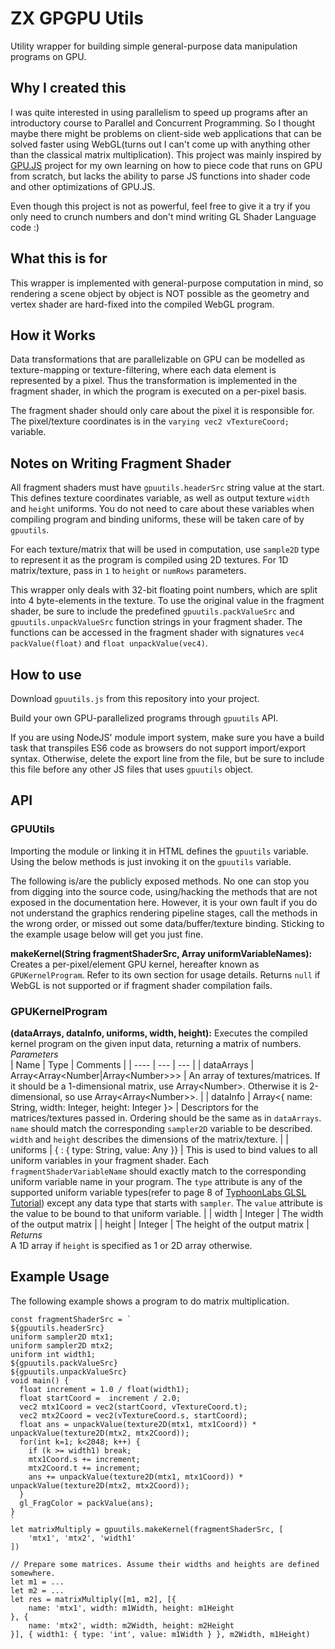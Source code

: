 # ZX GPGPU Utils
Utility wrapper for building simple general-purpose data manipulation programs on GPU.

## Why I created this
I was quite interested in using parallelism to speed up programs after an introductory course to Parallel and Concurrent Programming. So I thought maybe there might be problems on client-side web applications that can be solved faster using WebGL(turns out I can't come up with anything other than the classical matrix multiplication). This project was mainly inspired by [GPU.JS](http://gpu.rocks/) project for my own learning on how to piece code that runs on GPU from scratch, but lacks the ability to parse JS functions into shader code and other optimizations of GPU.JS.  

Even though this project is not as powerful, feel free to give it a try if you only need to crunch numbers and don't mind writing GL Shader Language code :)

## What this is for
This wrapper is implemented with general-purpose computation in mind, so
rendering a scene object by object is NOT possible as the geometry and
vertex shader are hard-fixed into the compiled WebGL program.

## How it Works
Data transformations that are parallelizable on GPU can be modelled as texture-mapping or texture-filtering, where each data element is represented by a pixel. Thus the transformation is implemented in the fragment shader, in which the program is executed on a per-pixel basis.  

The fragment shader should only care about the pixel it is responsible for. The pixel/texture coordinates is in the `varying vec2 vTextureCoord;` variable.

## Notes on Writing Fragment Shader
All fragment shaders must have `gpuutils.headerSrc` string value at the start. This defines texture coordinates variable, as well as output texture `width` and `height` uniforms. You do not need to care about these variables when compiling program and binding uniforms, these will be taken care of by `gpuutils`.  

For each texture/matrix that will be used in computation, use `sample2D` type to represent it as the program is compiled using 2D textures. For 1D matrix/texture, pass in `1` to `height` or `numRows` parameters.

This wrapper only deals with 32-bit floating point numbers, which are split into 4 byte-elements in the texture. To use the original value in the fragment shader, be sure to include the predefined `gpuutils.packValueSrc` and `gpuutils.unpackValueSrc` function strings in your fragment shader. The functions can be accessed in the fragment shader with signatures `vec4 packValue(float)` and `float unpackValue(vec4)`.

## How to use
Download `gpuutils.js` from this repository into your project.  

Build your own GPU-parallelized programs through `gpuutils` API.

If you are using NodeJS' module import system, make sure you have a build task that transpiles ES6 code as browsers do not support import/export syntax. Otherwise, delete the export line from the file, but be sure to include this file before any other JS files that uses `gpuutils` object.

## API
### GPUUtils
Importing the module or linking it in HTML defines the `gpuutils` variable. Using the below methods is just invoking it on the `gpuutils` variable.   

The following is/are the publicly exposed methods. No one can stop you from digging into the source code, using/hacking the methods that are not exposed in the documentation here. However, it is your own fault if you do not understand the graphics rendering pipeline stages, call the methods in the wrong order, or missed out some data/buffer/texture binding. Sticking to the example usage below will get you just fine.

**makeKernel(String fragmentShaderSrc, Array<String> uniformVariableNames):** Creates a per-pixel/element GPU kernel, hereafter known as `GPUKernelProgram`. Refer to its own section for usage details. Returns `null` if WebGL is not supported or if fragment shader compilation fails.

### GPUKernelProgram
**(dataArrays, dataInfo, uniforms, width, height):** Executes the compiled kernel program on the given input data, returning a matrix of numbers.  
*Parameters*  
| Name | Type | Comments |
| ---- | --- | --- |
| dataArrays | Array&lt;Array&lt;Number&#124;Array&lt;Number&gt;&gt;&gt; | An array of textures/matrices. If it should be a 1-dimensional matrix, use Array&lt;Number&gt;. Otherwise it is 2-dimensional, so use Array&lt;Array&lt;Number&gt;&gt;. |
| dataInfo | Array&lt;{ name: String, width: Integer, height: Integer }&gt; | Descriptors for the matrices/textures passed in. Ordering should be the same as in `dataArrays`. `name` should match the corresponding `sampler2D` variable to be described. `width` and `height` describes the dimensions of the matrix/texture. |
| uniforms | { <fragmentShaderVariableName>: { type: String, value: Any }} | This is used to bind values to all uniform variables in your fragment shader. Each `fragmentShaderVariableName` should exactly match to the corresponding uniform variable name in your program. The `type` attribute is any of the supported uniform variable types(refer to page 8 of [TyphoonLabs GLSL Tutorial](https://www.opengl.org/sdk/docs/tutorials/TyphoonLabs/Chapter_1.pdf)) except any data type that starts with `sampler`. The `value` attribute is the value to be bound to that uniform variable. |
| width | Integer | The width of the output matrix |
| height | Integer | The height of the output matrix |
*Returns*  
A 1D array if `height` is specified as 1 or 2D array otherwise.

## Example Usage
The following example shows a program to do matrix multiplication.
```
const fragmentShaderSrc = `
${gpuutils.headerSrc}
uniform sampler2D mtx1;
uniform sampler2D mtx2;
uniform int width1;
${gpuutils.packValueSrc}
${gpuutils.unpackValueSrc}
void main() {
  float increment = 1.0 / float(width1);
  float startCoord =  increment / 2.0;
  vec2 mtx1Coord = vec2(startCoord, vTextureCoord.t);
  vec2 mtx2Coord = vec2(vTextureCoord.s, startCoord);
  float ans = unpackValue(texture2D(mtx1, mtx1Coord)) * unpackValue(texture2D(mtx2, mtx2Coord));
  for(int k=1; k<2048; k++) {
    if (k >= width1) break;
    mtx1Coord.s += increment;
    mtx2Coord.t += increment;
    ans += unpackValue(texture2D(mtx1, mtx1Coord)) * unpackValue(texture2D(mtx2, mtx2Coord));
  }
  gl_FragColor = packValue(ans);
}
`
let matrixMultiply = gpuutils.makeKernel(fragmentShaderSrc, [
    'mtx1', 'mtx2', 'width1'
])

// Prepare some matrices. Assume their widths and heights are defined somewhere.
let m1 = ...
let m2 = ...
let res = matrixMultiply([m1, m2], [{
    name: 'mtx1', width: m1Width, height: m1Height
}, {
    name: 'mtx2', width: m2Width, height: m2Height
}], { width1: { type: 'int', value: m1Width } }, m2Width, m1Height)
```

